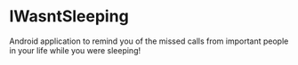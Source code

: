 # IWasntSleeping
Android application to remind you of the missed calls from important people in your life while you were sleeping!
